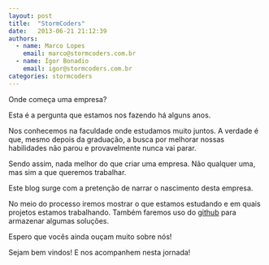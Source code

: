 ```yaml
---
layout: post
title:  "StormCoders"
date:   2013-06-21 21:12:39
authors:
  - name: Marco Lopes
    email: marco@stormcoders.com.br
  - name: Ígor Bonadio
    email: igor@stormcoders.com.br
categories: stormcoders
---
```


Onde começa uma empresa?

Esta é a pergunta que estamos nos fazendo há alguns anos.

Nos conhecemos na faculdade onde estudamos muito juntos. A verdade é que, mesmo depois da graduação, a busca por melhorar nossas habilidades não parou e provavelmente nunca vai parar.

Sendo assim, nada melhor do que criar uma empresa. Não qualquer uma, mas sim a que queremos trabalhar.

Este blog surge com a pretenção de narrar o nascimento desta empresa.

No meio do processo iremos mostrar o que estamos estudando e em quais projetos estamos trabalhando. Também faremos uso do [github][github-stormcoders] para armazenar algumas soluções.

Espero que vocês ainda ouçam muito sobre nós!

Sejam bem vindos! E nos acompanhem nesta jornada!

[github-stormcoders]: https://github.com/stormcoders

<!-- break -->
